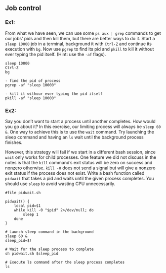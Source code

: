 ## Job control

### Ex1:

From what we have seen, we can use some `ps aux | grep` commands to get our jobs’ pids and then kill them, but there are better ways to do it. Start a `sleep 10000` job in a terminal, background it with `Ctrl-Z` and continue its execution with `bg`. Now use `pgrep` to find its pid and `pkill` to kill it without ever typing the pid itself. (Hint: use the `-af` flags).

```
sleep 10000
Ctrl-Z
bg

- find the pid of process
pgrep -af "sleep 10000"

- kill it withour ever typing the pid itself
pkill -af "sleep 10000"
```

### Ex2:

Say you don’t want to start a process until another completes. How would you go about it? In this exercise, our limiting process will always be `sleep 60 &`. One way to achieve this is to use the `wait` command. Try launching the sleep command and having an `ls` wait until the background process finishes.

However, this strategy will fail if we start in a different bash session, since `wait` only works for child processes. One feature we did not discuss in the notes is that the `kill` command’s exit status will be zero on success and nonzero otherwise. `kill -0` does not send a signal but will give a nonzero exit status if the process does not exist. Write a bash function called `pidwait` that takes a pid and waits until the given process completes. You should use `sleep` to avoid wasting CPU unnecessarily.

```
#file pidwait.sh

pidwait() {
    local pid=$1
    while kill -0 "$pid" 2>/dev/null; do
        sleep 1
    done
}

# Launch sleep command in the background
sleep 60 &
sleep_pid=$!

# Wait for the sleep process to complete
sh pidwait.sh $sleep_pid

# Execute ls command after the sleep process completes
ls
```
